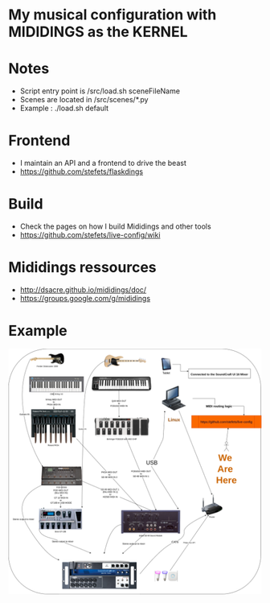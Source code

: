 # My musical configuration with MIDIDINGS as the KERNEL

# Notes
* Script entry point is /src/load.sh sceneFileName
* Scenes are located in /src/scenes/*.py
* Example : ./load.sh default

# Frontend
* I maintain an API and a frontend to drive the beast
* https://github.com/stefets/flaskdings

# Build
* Check the pages on how I build Mididings and other tools
* https://github.com/stefets/live-config/wiki

# Mididings ressources
* http://dsacre.github.io/mididings/doc/
* https://groups.google.com/g/mididings

# Example
<img src="/doc/live-config.png" />
